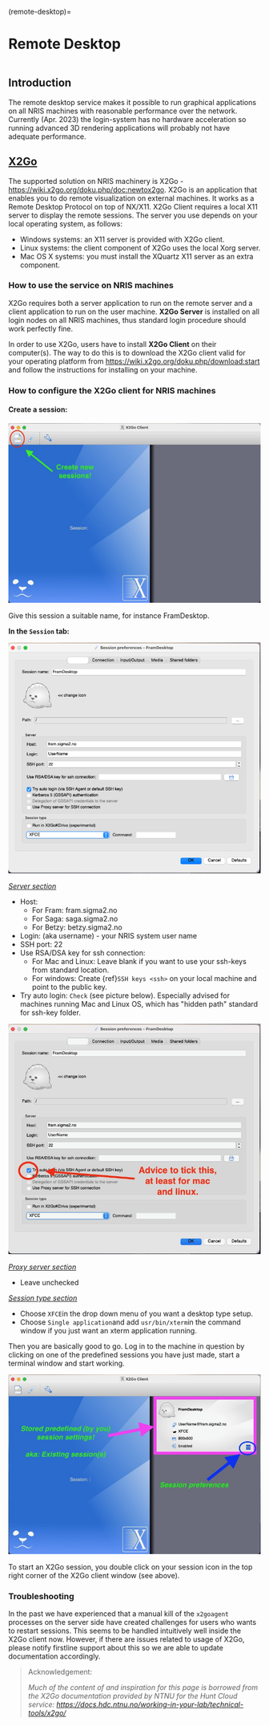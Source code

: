 (remote-desktop)=

# Remote Desktop

```{contents} Table of Contents
```

## Introduction

The remote desktop service makes it possible to run graphical applications on all NRIS machines with reasonable performance over the network. Currently (Apr. 2023) the login-system has no hardware acceleration so running advanced 3D rendering applications will probably not have adequate performance.


## [X2Go](https://wiki.x2go.org/doku.php/start)

The supported solution on NRIS machinery is X2Go - <https://wiki.x2go.org/doku.php/doc:newtox2go>. X2Go is an application that enables you to do remote visualization on external machines. It works as a Remote Desktop Protocol on top of NX/X11. X2Go Client requires a local X11 server to display the remote sessions. 
The server you use depends on your local operating system, as follows:

* Windows systems: an X11 server is provided with X2Go client.
* Linux systems: the client component of X2Go uses the local Xorg server.
* Mac OS X systems: you must install the XQuartz X11 server as an extra component.


### How to use the service on NRIS machines

X2Go requires both a server application to run on the remote server and a client application to run on the user machine. **X2Go Server** is installed on all login nodes on all NRIS machines, thus standard login procedure should work perfectly fine. 

In order to use X2Go, users have to install **X2Go Client** on their computer(s). The way to do this is to download the X2Go client valid for your operating platform from <https://wiki.x2go.org/doku.php/download:start> and follow the instructions for installing on your machine. 

### How to configure the X2Go client for NRIS machines

#### Create a session:

![First display of the X2Go client](X2Go_First.png)

Give this session a suitable name, for instance FramDesktop.

**In the ``Session`` tab:**

![X2Go client session setup window](X2Go_SessionSetup.png)

<u>*Server section*</u>

* Host: 
	* For Fram: fram.sigma2.no
	* For Saga: saga.sigma2.no
	* For Betzy: betzy.sigma2.no
* Login: (aka username) - your NRIS system user name
* SSH port: 22
* Use RSA/DSA key for ssh connection: 
	* For Mac and Linux: Leave blank if you want to use your ssh-keys from standard location. 
	* For windows: Create {ref}`SSH keys <ssh>` on your local machine and point to the public key.
* Try auto login: `Check` (see picture below). Especially advised for machines running Mac and Linux OS, which has "hidden path" standard for ssh-key folder. 

![X2Go client session setup window emphesizing Auto SSH log in](X2Go_SessionSetupSSH.png)

<u>*Proxy server section*</u>

* Leave unchecked

<u>*Session type section*</u>

* Choose ``XFCE``in the drop down menu of you want a desktop type setup.
* Choose ``Single application``and add ``usr/bin/xterm``in the command window if you just want an xterm application running. 

Then you are basically good to go. Log in to the machine in question by clicking on one of the predefined sessions you have just made, start a terminal window and start working. 

![Starting an X2Go session from a session icon](X2Go_SessionStart.png)

To start an X2Go session, you double click on your session icon in the top right corner of the X2Go client window (see above).


### Troubleshooting

In the past we have experienced that a manual kill of the `x2goagent` processes on the server side have created challenges for users who wants to restart sessions. This seems to be handled intuitively well inside the X2Go client now. However, if there are issues related to usage of X2Go, please notify firstline support about this so we are able to update documentation accordingly. 

> Acknowledgement: 
> 
> *Much of the content of and inspiration for this page is borrowed from the X2Go documentation provided by NTNU for the Hunt Cloud service: <https://docs.hdc.ntnu.no/working-in-your-lab/technical-tools/x2go/>*